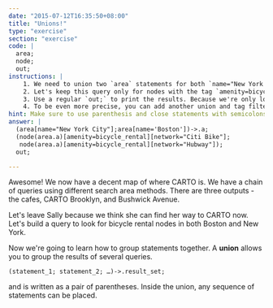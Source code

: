 ```yaml
---
date: "2015-07-12T16:35:50+08:00"
title: "Unions!"
type: "exercise"
section: "exercise"
code: |
  area;
  node;
  out;
instructions: |
    1. We need to union two `area` statements for both `name="New York City"` and `name="Boston"` in the first line
    2. Let's keep this query only for nodes with the tag `amenity=bicycle_rental`. Remember to apply an area filter to this node query as well!
    3. Use a regular `out;` to print the results. Because we're only looking for nodes, this should work fine.
    4. To be even more precise, you can add another union and tag filter for nodes that belong to the `[network="Citi Bike"]` or `[network="Hubway"]`
hint: Make sure to use parenthesis and close statements with semicolons.
answer: |
  (area[name="New York City"];area[name='Boston'])->.a;
  (node(area.a)[amenity=bicycle_rental][network="Citi Bike"];
   node(area.a)[amenity=bicycle_rental][network="Hubway"]);
  out;

---
```


Awesome! We now have a decent map of where CARTO is. We have a chain of queries using different search area methods. There are three outputs -the cafes, CARTO Brooklyn, and Bushwick Avenue.

Let's leave Sally because we think she can find her way to CARTO now. Let's build a query to look for bicycle rental nodes in both Boston and New York.

Now we're going to learn how to group statements together.
A **union** allows you to group the results of several queries.

`(statement_1; statement_2; …)->.result_set;`

and is written as a pair of parentheses. Inside the union, any sequence of statements can be placed.
